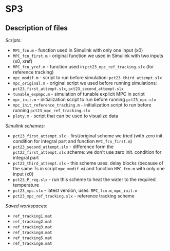 # SP3
## Description of files

*Scripts:*
* `MPC_fcn.m` - function used in Simulink with only one input (x0) 
* `MPC_fcn_first.m` - original function we used in Simulink with two inputs (x0, xref)  
* `MPC_fcn_yref.m` - function used in `pct23_mpc_ref_tracking.slx` (for reference tracking)
* `mpc_modif.m` - script to run before simulation: `pct23_third_attempt.slx`
* `mpc_original.m` - original script we used before running simulations: `pct23_first_attempt.slx`, `pct23_second_attempt.slx`   
* `tunable_expmpc.m` - simulation of tunable explicit MPC in script
* `mpc_init.m` - initialization script to run before running `pct23_mpc.slx`
* `mpc_init_reference_tracking.m` - initialization script to run before running `pct23_mpc_ref_tracking.slx`
* `ploty.m` - script that can be used to visualize data

*Simulink schemes:*
* `pct23_first_attempt.slx` - first/original scheme we tried (with zero init. condition for integral part and function `MPC_fcn_first.m`)
* `pct23_second_attempt.slx` - difference form the `pct23_first_attempt.slx` scheme: we don't use zero init. condition for integral part
* `pct23_third_attempt.slx` - this scheme uses: delay blocks (because of the same Ts in script `mpc_modif.m`) and function `MPC_fcn.m` with only one input (x0)
* `pct23_P_reg.slx` - run this scheme to heat the water to the required temperature
* `pct23_mpc.slx` - latest version, uses: `MPC_fcn.m`, `mpc_init.m`
* `pct23_mpc_ref_tracking.slx` - reference tracking scheme

*Saved workspaces:*
* `ref_tracking1.mat`
* `ref_tracking2.mat`
* `ref_tracking3.mat`
* `ref_tracking4.mat`
* `ref_tracking5.mat`
* `ref_tracking6.mat`
